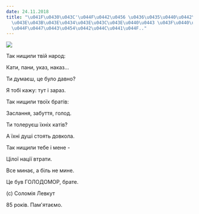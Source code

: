```yaml
---
date: 24.11.2018
title: "\u041F\u0430\u043C'\u044F\u0442\u0456 \u0436\u0435\u0440\u0442\u0432 \u0413\
  \u043E\u043B\u043E\u0434\u043E\u043C\u043E\u0440\u0443 \u043F\u0440\u0438\u0441\u0432\
  \u044F\u0447\u0443\u0454\u0442\u044C\u0441\u044F.."
---
```

![](/files/памяті-жертв-голодом-голодомор18.jpg)

Так нищили твій народ:

Кати, пани, указ, наказ...

Ти думаєш, це було давно?

Я тобі кажу: тут і зараз.

Так нищили твоїх братів:

Заслання, забуття, голод.

Ти толеруєш їхніх катів?

А їхні душі стоять довкола.

Так нищили тебе і мене -

Цілої нації втрати.

Все минає, а біль не мине.

Це був ГОЛОДОМОР, брате.

(с) Соломія Левкут

85 років. Пам'ятаємо.